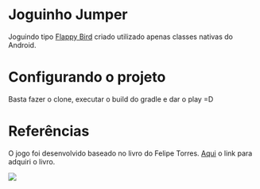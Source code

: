 # Joguinho Jumper
Joguindo tipo <a href="http://flappybird.io/" target="_blank">Flappy Bird</a> criado utilizado apenas classes nativas do Android.
# Configurando o projeto
Basta fazer o clone, executar o build do gradle e dar o play =D
# Referências
O jogo foi desenvolvido baseado no livro do Felipe Torres.
<a href="http://www.casadocodigo.com.br/products/livro-games-android" target="_blank">Aqui</a> o link para adquiri o livro.

<img src="https://raw.githubusercontent.com/danielbaccin/jumper/master/screenshot.png">
